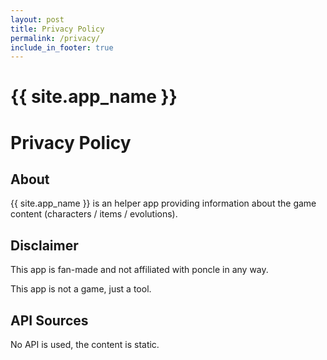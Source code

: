 ```yaml
---
layout: post
title: Privacy Policy
permalink: /privacy/
include_in_footer: true
---
```


# {{ site.app_name }}
# Privacy Policy

## About

{{ site.app_name }} is an helper app providing information about the game content (characters / items / evolutions).

## Disclaimer
This app is fan-made and not affiliated with poncle in any way.

This app is not a game, just a tool.

## API Sources
No API is used, the content is static.
